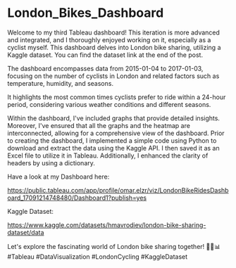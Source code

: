 # London_Bikes_Dashboard
Welcome to my third Tableau dashboard! This iteration is more advanced and integrated, and I thoroughly enjoyed working on it, especially as a cyclist myself. This dashboard delves into London bike sharing, utilizing a Kaggle dataset. You can find the dataset link at the end of the post.

The dashboard encompasses data from 2015-01-04 to 2017-01-03, focusing on the number of cyclists in London and related factors such as temperature, humidity, and seasons.

It highlights the most common times cyclists prefer to ride within a 24-hour period, considering various weather conditions and different seasons.

Within the dashboard, I've included graphs that provide detailed insights. Moreover, I've ensured that all the graphs and the heatmap are interconnected, allowing for a comprehensive view of the dashboard. Prior to creating the dashboard, I implemented a simple code using Python to download and extract the data using the Kaggle API. I then saved it as an Excel file to utilize it in Tableau. Additionally, I enhanced the clarity of headers by using a dictionary.

Have a look at my Dashboard here:

https://public.tableau.com/app/profile/omar.elzr/viz/LondonBikeRidesDashboard_17091214748480/Dashboard1?publish=yes

Kaggle Dataset: 

https://www.kaggle.com/datasets/hmavrodiev/london-bike-sharing-dataset/data

Let's explore the fascinating world of London bike sharing together! 🚴‍♂️📊 #Tableau #DataVisualization #LondonCycling #KaggleDataset
